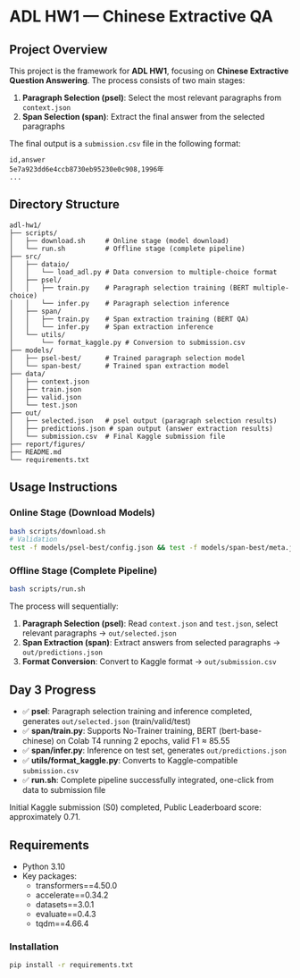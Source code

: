 ﻿# ADL HW1 — Chinese Extractive QA

## Project Overview
This project is the framework for **ADL HW1**, focusing on **Chinese Extractive Question Answering**. The process consists of two main stages:

1. **Paragraph Selection (psel)**: Select the most relevant paragraphs from `context.json`
2. **Span Selection (span)**: Extract the final answer from the selected paragraphs

The final output is a `submission.csv` file in the following format:
```
id,answer
5e7a923dd6e4ccb8730eb95230e0c908,1996年
...
```

## Directory Structure
```
adl-hw1/
├── scripts/
│   ├── download.sh     # Online stage (model download)
│   └── run.sh          # Offline stage (complete pipeline)
├── src/
│   ├── dataio/
│   │   └── load_adl.py # Data conversion to multiple-choice format
│   ├── psel/
│   │   ├── train.py    # Paragraph selection training (BERT multiple-choice)
│   │   └── infer.py    # Paragraph selection inference
│   ├── span/
│   │   ├── train.py    # Span extraction training (BERT QA)
│   │   └── infer.py    # Span extraction inference
│   └── utils/
│       └── format_kaggle.py # Conversion to submission.csv
├── models/
│   ├── psel-best/      # Trained paragraph selection model
│   └── span-best/      # Trained span extraction model
├── data/
│   ├── context.json
│   ├── train.json
│   ├── valid.json
│   └── test.json
├── out/
│   ├── selected.json   # psel output (paragraph selection results)
│   ├── predictions.json # span output (answer extraction results)
│   └── submission.csv  # Final Kaggle submission file
├── report/figures/
├── README.md
└── requirements.txt
```

## Usage Instructions

### Online Stage (Download Models)
```bash
bash scripts/download.sh
# Validation
test -f models/psel-best/config.json && test -f models/span-best/meta.json && echo "[ok] download stage passed"
```

### Offline Stage (Complete Pipeline)
```bash
bash scripts/run.sh
```

The process will sequentially:
1. **Paragraph Selection (psel)**: Read `context.json` and `test.json`, select relevant paragraphs → `out/selected.json`
2. **Span Extraction (span)**: Extract answers from selected paragraphs → `out/predictions.json`
3. **Format Conversion**: Convert to Kaggle format → `out/submission.csv`

## Day 3 Progress
- ✅ **psel**: Paragraph selection training and inference completed, generates `out/selected.json` (train/valid/test)
- ✅ **span/train.py**: Supports No-Trainer training, BERT (bert-base-chinese) on Colab T4 running 2 epochs, valid F1 ≈ 85.55
- ✅ **span/infer.py**: Inference on test set, generates `out/predictions.json`
- ✅ **utils/format_kaggle.py**: Converts to Kaggle-compatible `submission.csv`
- ✅ **run.sh**: Complete pipeline successfully integrated, one-click from data to submission file

Initial Kaggle submission (S0) completed, Public Leaderboard score: approximately 0.71.

## Requirements
- Python 3.10
- Key packages:
  - transformers==4.50.0
  - accelerate==0.34.2
  - datasets==3.0.1
  - evaluate==0.4.3
  - tqdm==4.66.4

### Installation
```bash
pip install -r requirements.txt
```
